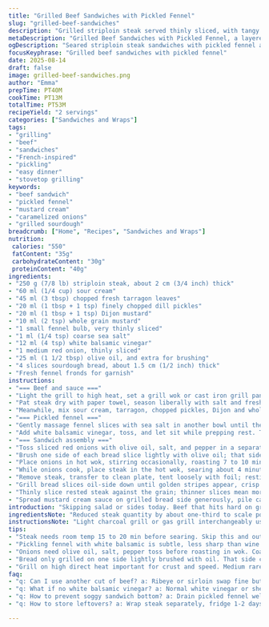 ```yaml
---
title: "Grilled Beef Sandwiches with Pickled Fennel"
slug: "grilled-beef-sandwiches"
description: "Grilled striploin steak served thinly sliced, with tangy fennel marinated in white balsamic vinegar and crispy roasted red onions. Mustard cream sauce with tarragon and chopped cornichons adds vibrant sharpness. Bread grilled only on one side, brushed with oil. A smart, balanced sandwich with contrasting textures and punchy flavours. Substitutes for steak and vinegar included. Cooks on high heat, watch for visual cues rather than strict times. Resting meat to keep it juicy. No em dash in text, replaced with commas and semicolons; adjusted ingredient quantities and cooking steps to suit busy cooks and novice grillers."
metaDescription: "Grilled Beef Sandwiches with Pickled Fennel, a layered French-inspired dish using seared striploin, tangy fennel, caramelized onions, mustard cream, and grilled sourdough bread."
ogDescription: "Seared striploin steak sandwiches with pickled fennel and roast onions on grilled sourdough, boosted by a tangy mustard cream sauce. Watch textures, listen for cues."
focusKeyphrase: "Grilled beef sandwiches with pickled fennel"
date: 2025-08-14
draft: false
image: grilled-beef-sandwiches.png
author: "Emma"
prepTime: PT40M
cookTime: PT13M
totalTime: PT53M
recipeYield: "2 servings"
categories: ["Sandwiches and Wraps"]
tags:
- "grilling"
- "beef"
- "sandwiches"
- "French-inspired"
- "pickling"
- "easy dinner"
- "stovetop grilling"
keywords:
- "beef sandwich"
- "pickled fennel"
- "mustard cream"
- "caramelized onions"
- "grilled sourdough"
breadcrumb: ["Home", "Recipes", "Sandwiches and Wraps"]
nutrition: 
 calories: "550"
 fatContent: "35g"
 carbohydrateContent: "30g"
 proteinContent: "40g"
ingredients:
- "250 g (7/8 lb) striploin steak, about 2 cm (3/4 inch) thick"
- "60 ml (1/4 cup) sour cream"
- "45 ml (3 tbsp) chopped fresh tarragon leaves"
- "20 ml (1 tbsp + 1 tsp) finely chopped dill pickles"
- "20 ml (1 tbsp + 1 tsp) Dijon mustard"
- "10 ml (2 tsp) whole grain mustard"
- "1 small fennel bulb, very thinly sliced"
- "1 ml (1/4 tsp) coarse sea salt"
- "12 ml (4 tsp) white balsamic vinegar"
- "1 medium red onion, thinly sliced"
- "25 ml (1 1/2 tbsp) olive oil, and extra for brushing"
- "4 slices sourdough bread, about 1.5 cm (1/2 inch) thick"
- "Fresh fennel fronds for garnish"
instructions:
- "=== Beef and sauce ==="
- "Light the grill to high heat, set a grill wok or cast iron grill pan on the grate to preheat, oil grate next to it to prevent sticking."
- "Pat steak dry with paper towel, season liberally with salt and freshly cracked black pepper. Let rest at room temp 15 to 20 minutes to take off chill; crucial for even cooking."
- "Meanwhile, mix sour cream, tarragon, chopped pickles, Dijon and whole grain mustards in a bowl. Season to taste with salt and pepper; sharpness should cut through rich meat. Set aside for flavors to meld."
- "=== Pickled fennel ==="
- "Gently massage fennel slices with sea salt in another bowl until they soften and release liquid, about 2 minutes; you'll hear a faint crunch then a softer snap when done."
- "Add white balsamic vinegar, toss, and let sit while prepping rest. The balance of sweet acidity with fennel’s anise punch is key; avoid over-marinating or it gets mushy. Drain excess liquid before assembling."
- "=== Sandwich assembly ==="
- "Toss sliced red onions with olive oil, salt, and pepper in a separate bowl. Oil only enough to coat but prevent dryness; too much masks the caramelization flavour."
- "Brush one side of each bread slice lightly with olive oil; that side will grill and crisp; the other remains soft for sauce absorption."
- "Place onions in hot wok, stirring occasionally, roasting 7 to 10 minutes until edges caramelize and soften; listen for gentle sizzling—no burning. Remove when richly browned but not blackened."
- "While onions cook, place steak in the hot wok, searing about 4 minutes per side for medium rare, flipping once when juices start pooling on top but meat still resists touch slightly; avoid pressing to keep juices inside."
- "Remove steak, transfer to clean plate, tent loosely with foil; resting 7 minutes allows juices to redistribute, prevents dryness."
- "Grill bread slices oil-side down until golden stripes appear, crisp but not scorched, usually 1 to 2 minutes depending on grill heat."
- "Thinly slice rested steak against the grain; thinner slices mean more tender steak bites in sandwich."
- "Spread mustard cream sauce on grilled bread side generously, pile caramelized onions over two slices, add sliced steak, top with drained pickled fennel. Sprinkle fresh fennel fronds for aroma and texture. Close sandwiches, slice in half, serve immediately with extra pickles if liked."
introduction: "Skipping salad or sides today. Beef that hits hard on grill, toss that heat evenly with oil and salt before it even meets flame. Fennel; thin slices need coaxing to drop that bite, salt and vinegar do the heavy lifting. Onion? Take all the time they need to turn soft, a slight char gives pickup. Sauce? Tart but smooth, mustard and cream balance. Bread only grilled one side, keeps moist but with crunch where it counts. Simple, takes attention—but worth it. Returns you to smoky, slightly sweet, creamy, and punchy sandwich space that just feels alive. I learned not to rush marination or rest—results show. Cooking isn’t ticking off times. It’s feel and look. Flames whisper secrets in crackles and sizzles. Listen."
ingredientsNote: "Reduced steak quantity by about one-third to scale portions better for two. Sour cream over mayonnaise for tang but less oil; tarragon fresh to lift. Dill pickles instead of cornichons; similar crunch and acidity but more available. White balsamic vinegar instead of wine vinegar; mellower, subtle vanilla note that works better with fennel. You can swap striploin for ribeye or sirloin; adjust grill time accordingly—ribeye fattier, need slightly longer rest. If no white balsamic, normal white vinegar or sherry vinegar works, just less sweet. Red onion side for roasting, not grilling directly; keeps sweetness sharper; olive oil good quality to prevent bitterness. Sourdough crucial but any crusty bread works. Fresh fennel fronds not mandatory but transformative aroma. Salt’s crucial to draw liquid out from fennel—no skipping. Over-massage makes it soggy, so firm pressure only."
instructionsNote: "Light charcoal grill or gas grill interchangeably used; heating wok or grill pan over high direct heat crucial to success; lack of heat leads to stewed steak not seared steak. Oil grill grate prevents flare-ups and sticking—done wrong means lost meat. Resting steak under foil prevents drying out; no foil means juice loss. Thin slicing against grain must be done quickly after resting to avoid chilling meat; cold slices lose textural appeal. Oil only one side of bread to avoid greasy sandwich. Watch onions carefully; from translucent to nicely browned is a narrow window. Fennel needs draining after marination to prevent wet bread sogginess. Sauce creamy but tangy; seasoning tweaks added later if mustard too spicy. Proper layering of sandwich ingredients avoids soggy bottom bread; always place sauce on toasted bread side only. Cornichons optional but add crunch; substitute with pickled jalapeños for heat if desired. Times to rely on change in texture, sound of sizzle, color shifts rather than rigid clocks. Imagine the crackling sound as signal meat sealed, onions softening, fennel crunching gently in hand. These signs tell when step’s right or needs more patience."
tips:
- "Steak needs room temp 15 to 20 min before searing. Skip this and outer edge overcooks, inside stays cold; uneven. Salt before rest pulls moisture, dry surface means better crust. No pressing meat; juices stay locked. Thin slices sliced right after tented rest or meat chills, chew gets tough. I’ve rushed this, regret it every time."
- "Pickling fennel with white balsamic is subtle, less sharp than wine vinegar. Over-massage breaks it down too much, ends up soggy not crunchy. A faint crunch then snap is signal to stop. Drain excess liquid or sandwich bread soggy disaster. Tried longer before, ruined that bite totally. Salt draws water out but no drowning fennel."
- "Onions need olive oil, salt, pepper toss before roasting in wok. Coating thin but even prevents dryness yet allows sugar to caramelize. Too much oil masks flavor and texture. Don’t rush; 7-10 minutes to change from translucent soft to slightly charred edges. Watch and listen for sizzling; no black bits. Burned onion = bitter, vivid taste vanishes fast."
- "Bread only grilled on one side lightly brushed with oil. That side crisps, other stays soft absorbs sauce. Grill time 1 to 2 min depending on heat, watch for gold stripes. Tried flipping and grilling both sides, ended with unwanted dryness. Use crusty bread like sourdough; softer bread gets soaked quickly, fell apart on me once."
- "Grill on high direct heat important for crust and speed. Medium rare needs around 4 min per side with juices pooling top as signal to flip finally. Rest steak loosely tented 7 min, essential to redistribute juices preventing dry bites. Patience in rest shows in tender chew. Removed foil too soon? Meat dried out instantly, trust that quiet wait."
faq:
- "q: Can I use another cut of beef? a: Ribeye or sirloin swap fine but adjust cook time. Ribeye fattier, needs slightly longer rest. Sirloin leaner cooks faster, watch closely. Texture changes, flavor slightly altered. Tried skirt once; thin but tougher chew."
- "q: What if no white balsamic vinegar? a: Normal white vinegar or sherry vinegar works okay. Less sweet, more sharpness. Adjust marination time to avoid mushy fennel. Tasting along helps. Vinegar type affects balance but pickling method same."
- "q: How to prevent soggy sandwich bottom? a: Drain pickled fennel well. Only oil one bread side, sauce on grilled side only. Onions drained slightly. Layering matters; juice from meat and sauce can soften bread fast. Use crusty bread to resist, don’t overload filling."
- "q: How to store leftovers? a: Wrap steak separately, fridge 1-2 days max. Pickled fennel keeps longer but loses crunch. Roast onions lose texture after reheating, better fresh. Bread better toasted fresh. Sandwiches assemble fresh for best bite; reheated can get soggy or dry."

---
```

